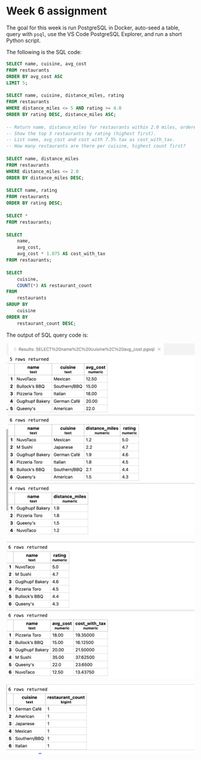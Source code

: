 # Week 6 assignment

The goal for this week is run PostgreSQL in Docker, auto-seed a table, query with `psql`, use the VS Code PostgreSQL Explorer, and run a short Python script.

The following is the SQL code:

```sql
SELECT name, cuisine, avg_cost
FROM restaurants
ORDER BY avg_cost ASC
LIMIT 5;

SELECT name, cuisine, distance_miles, rating
FROM restaurants
WHERE distance_miles <= 5 AND rating >= 4.0
ORDER BY rating DESC, distance_miles ASC;

-- Return name, distance_miles for restaurants within 2.0 miles, ordered by distance.
-- Show the top 3 restaurants by rating (highest first).
-- List name, avg_cost and cost with 7.5% tax as cost_with_tax.
-- How many restaurants are there per cuisine, highest count first?

SELECT name, distance_miles
FROM restaurants
WHERE distance_miles <= 2.0
ORDER BY distance_miles DESC;

SELECT name, rating
FROM restaurants
ORDER BY rating DESC;

SELECT *
FROM restaurants;

SELECT 
    name, 
    avg_cost,  
    avg_cost * 1.075 AS cost_with_tax
FROM restaurants;

SELECT 
    cuisine, 
    COUNT(*) AS restaurant_count
FROM 
    restaurants
GROUP BY 
    cuisine
ORDER BY 
    restaurant_count DESC;
```

The output of SQL query code is:

![output 1](screenshot_1.png)

![output 1](screenshot_2.png)

![output 1](screenshot_3.png)

